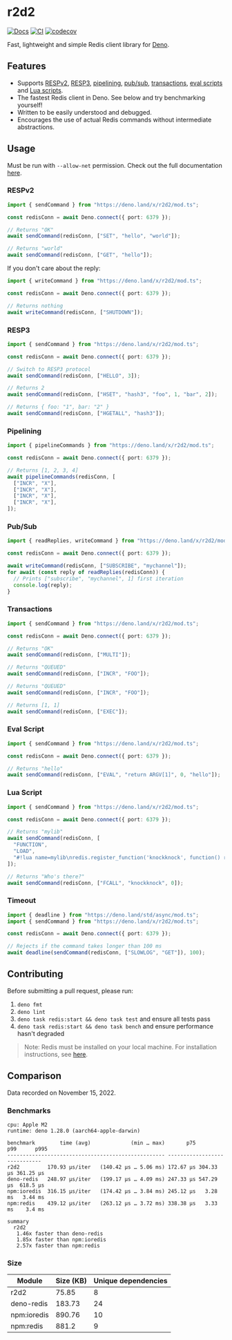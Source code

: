# r2d2

[![Docs](https://doc.deno.land/badge.svg)](https://doc.deno.land/https://deno.land/x/r2d2/mod.ts)
[![CI](https://github.com/iuioiua/r2d2/actions/workflows/ci.yml/badge.svg)](https://github.com/iuioiua/r2d2/actions/workflows/ci.yml)
[![codecov](https://codecov.io/gh/iuioiua/r2d2/branch/main/graph/badge.svg?token=8IDAVSL014)](https://codecov.io/gh/iuioiua/r2d2)

Fast, lightweight and simple Redis client library for
[Deno](https://deno.land/).

## Features

- Supports [RESPv2](#respv2), [RESP3](#resp3), [pipelining](#pipelining),
  [pub/sub](#pubsub), [transactions](#transactions),
  [eval scripts](#eval-script) and [Lua scripts](#lua-script).
- The fastest Redis client in Deno. See below and try benchmarking yourself!
- Written to be easily understood and debugged.
- Encourages the use of actual Redis commands without intermediate abstractions.

## Usage

Must be run with `--allow-net` permission. Check out the full documentation
[here](https://doc.deno.land/https://deno.land/x/r2d2/mod.ts).

### RESPv2

```ts
import { sendCommand } from "https://deno.land/x/r2d2/mod.ts";

const redisConn = await Deno.connect({ port: 6379 });

// Returns "OK"
await sendCommand(redisConn, ["SET", "hello", "world"]);

// Returns "world"
await sendCommand(redisConn, ["GET", "hello"]);
```

If you don't care about the reply:

```ts
import { writeCommand } from "https://deno.land/x/r2d2/mod.ts";

const redisConn = await Deno.connect({ port: 6379 });

// Returns nothing
await writeCommand(redisConn, ["SHUTDOWN"]);
```

### RESP3

```ts
import { sendCommand } from "https://deno.land/x/r2d2/mod.ts";

const redisConn = await Deno.connect({ port: 6379 });

// Switch to RESP3 protocol
await sendCommand(redisConn, ["HELLO", 3]);

// Returns 2
await sendCommand(redisConn, ["HSET", "hash3", "foo", 1, "bar", 2]);

// Returns { foo: "1", bar: "2" }
await sendCommand(redisConn, ["HGETALL", "hash3"]);
```

### Pipelining

```ts
import { pipelineCommands } from "https://deno.land/x/r2d2/mod.ts";

const redisConn = await Deno.connect({ port: 6379 });

// Returns [1, 2, 3, 4]
await pipelineCommands(redisConn, [
  ["INCR", "X"],
  ["INCR", "X"],
  ["INCR", "X"],
  ["INCR", "X"],
]);
```

### Pub/Sub

```ts
import { readReplies, writeCommand } from "https://deno.land/x/r2d2/mod.ts";

const redisConn = await Deno.connect({ port: 6379 });

await writeCommand(redisConn, ["SUBSCRIBE", "mychannel"]);
for await (const reply of readReplies(redisConn)) {
  // Prints ["subscribe", "mychannel", 1] first iteration
  console.log(reply);
}
```

### Transactions

```ts
import { sendCommand } from "https://deno.land/x/r2d2/mod.ts";

const redisConn = await Deno.connect({ port: 6379 });

// Returns "OK"
await sendCommand(redisConn, ["MULTI"]);

// Returns "QUEUED"
await sendCommand(redisConn, ["INCR", "FOO"]);

// Returns "QUEUED"
await sendCommand(redisConn, ["INCR", "FOO"]);

// Returns [1, 1]
await sendCommand(redisConn, ["EXEC"]);
```

### Eval Script

```ts
import { sendCommand } from "https://deno.land/x/r2d2/mod.ts";

const redisConn = await Deno.connect({ port: 6379 });

// Returns "hello"
await sendCommand(redisConn, ["EVAL", "return ARGV[1]", 0, "hello"]);
```

### Lua Script

```ts
import { sendCommand } from "https://deno.land/x/r2d2/mod.ts";

const redisConn = await Deno.connect({ port: 6379 });

// Returns "mylib"
await sendCommand(redisConn, [
  "FUNCTION",
  "LOAD",
  "#!lua name=mylib\nredis.register_function('knockknock', function() return 'Who\\'s there?' end)",
]);

// Returns "Who's there?"
await sendCommand(redisConn, ["FCALL", "knockknock", 0]);
```

### Timeout

```ts
import { deadline } from "https://deno.land/std/async/mod.ts";
import { sendCommand } from "https://deno.land/x/r2d2/mod.ts";

const redisConn = await Deno.connect({ port: 6379 });

// Rejects if the command takes longer than 100 ms
await deadline(sendCommand(redisConn, ["SLOWLOG", "GET"]), 100);
```

## Contributing

Before submitting a pull request, please run:

1. `deno fmt`
2. `deno lint`
3. `deno task redis:start && deno task test` and ensure all tests pass
4. `deno task redis:start && deno task bench` and ensure performance hasn't
   degraded

> Note: Redis must be installed on your local machine. For installation
> instructions, see [here](https://redis.io/docs/getting-started/installation/).

## Comparison

Data recorded on November 15, 2022.

### Benchmarks

```
cpu: Apple M2
runtime: deno 1.28.0 (aarch64-apple-darwin)

benchmark        time (avg)             (min … max)       p75       p99      p995
--------------------------------------------------- -----------------------------
r2d2         170.93 µs/iter   (140.42 µs … 5.06 ms) 172.67 µs 304.33 µs 361.25 µs
deno-redis   248.97 µs/iter   (199.17 µs … 4.09 ms) 247.33 µs 547.29 µs  618.5 µs
npm:ioredis  316.15 µs/iter   (174.42 µs … 3.84 ms) 245.12 µs   3.28 ms   3.44 ms
npm:redis    439.12 µs/iter   (263.12 µs … 3.72 ms) 338.38 µs   3.33 ms    3.4 ms

summary
  r2d2
   1.46x faster than deno-redis
   1.85x faster than npm:ioredis
   2.57x faster than npm:redis
```

### Size

| Module      | Size (KB) | Unique dependencies |
| ----------- | --------- | ------------------- |
| r2d2        | 75.85     | 8                   |
| deno-redis  | 183.73    | 24                  |
| npm:ioredis | 890.76    | 10                  |
| npm:redis   | 881.2     | 9                   |
